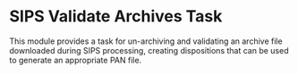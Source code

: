 # SIPS Validate Archives Task

This module provides a task for un-archiving and validating an archive file downloaded during
SIPS processing, creating dispositions that can be used to generate an appropriate PAN file.